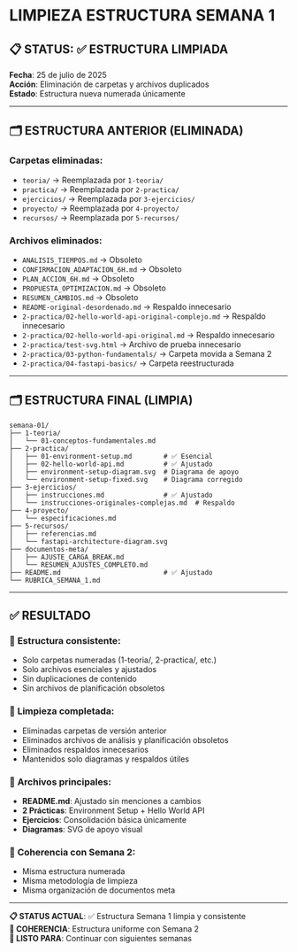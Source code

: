 # LIMPIEZA ESTRUCTURA SEMANA 1

## 📋 STATUS: ✅ ESTRUCTURA LIMPIADA

**Fecha**: 25 de julio de 2025  
**Acción**: Eliminación de carpetas y archivos duplicados  
**Estado**: Estructura nueva numerada únicamente

---

## 🗂️ ESTRUCTURA ANTERIOR (ELIMINADA)

### Carpetas eliminadas:

- `teoria/` → Reemplazada por `1-teoria/`
- `practica/` → Reemplazada por `2-practica/`
- `ejercicios/` → Reemplazada por `3-ejercicios/`
- `proyecto/` → Reemplazada por `4-proyecto/`
- `recursos/` → Reemplazada por `5-recursos/`

### Archivos eliminados:

- `ANALISIS_TIEMPOS.md` → Obsoleto
- `CONFIRMACION_ADAPTACION_6H.md` → Obsoleto
- `PLAN_ACCION_6H.md` → Obsoleto
- `PROPUESTA_OPTIMIZACION.md` → Obsoleto
- `RESUMEN_CAMBIOS.md` → Obsoleto
- `README-original-desordenado.md` → Respaldo innecesario
- `2-practica/02-hello-world-api-original-complejo.md` → Respaldo innecesario
- `2-practica/02-hello-world-api-original.md` → Respaldo innecesario
- `2-practica/test-svg.html` → Archivo de prueba innecesario
- `2-practica/03-python-fundamentals/` → Carpeta movida a Semana 2
- `2-practica/04-fastapi-basics/` → Carpeta reestructurada

---

## 🗂️ ESTRUCTURA FINAL (LIMPIA)

```
semana-01/
├── 1-teoria/
│   └── 01-conceptos-fundamentales.md
├── 2-practica/
│   ├── 01-environment-setup.md        # ✅ Esencial
│   ├── 02-hello-world-api.md          # ✅ Ajustado
│   ├── environment-setup-diagram.svg  # Diagrama de apoyo
│   └── environment-setup-fixed.svg    # Diagrama corregido
├── 3-ejercicios/
│   ├── instrucciones.md               # ✅ Ajustado
│   └── instrucciones-originales-complejas.md  # Respaldo
├── 4-proyecto/
│   └── especificaciones.md
├── 5-recursos/
│   ├── referencias.md
│   └── fastapi-architecture-diagram.svg
├── documentos-meta/
│   ├── AJUSTE_CARGA_BREAK.md
│   └── RESUMEN_AJUSTES_COMPLETO.md
├── README.md                          # ✅ Ajustado
└── RUBRICA_SEMANA_1.md
```

---

## ✅ RESULTADO

### 🎯 **Estructura consistente**:

- Solo carpetas numeradas (1-teoria/, 2-practica/, etc.)
- Solo archivos esenciales y ajustados
- Sin duplicaciones de contenido
- Sin archivos de planificación obsoletos

### 🧹 **Limpieza completada**:

- Eliminadas carpetas de versión anterior
- Eliminados archivos de análisis y planificación obsoletos
- Eliminados respaldos innecesarios
- Mantenidos solo diagramas y respaldos útiles

### 📁 **Archivos principales**:

- **README.md**: Ajustado sin menciones a cambios
- **2 Prácticas**: Environment Setup + Hello World API
- **Ejercicios**: Consolidación básica únicamente
- **Diagramas**: SVG de apoyo visual

### 🔄 **Coherencia con Semana 2**:

- Misma estructura numerada
- Misma metodología de limpieza
- Misma organización de documentos meta

---

**📋 STATUS ACTUAL**: ✅ Estructura Semana 1 limpia y consistente  
**🔄 COHERENCIA**: Estructura uniforme con Semana 2  
**🎯 LISTO PARA**: Continuar con siguientes semanas
